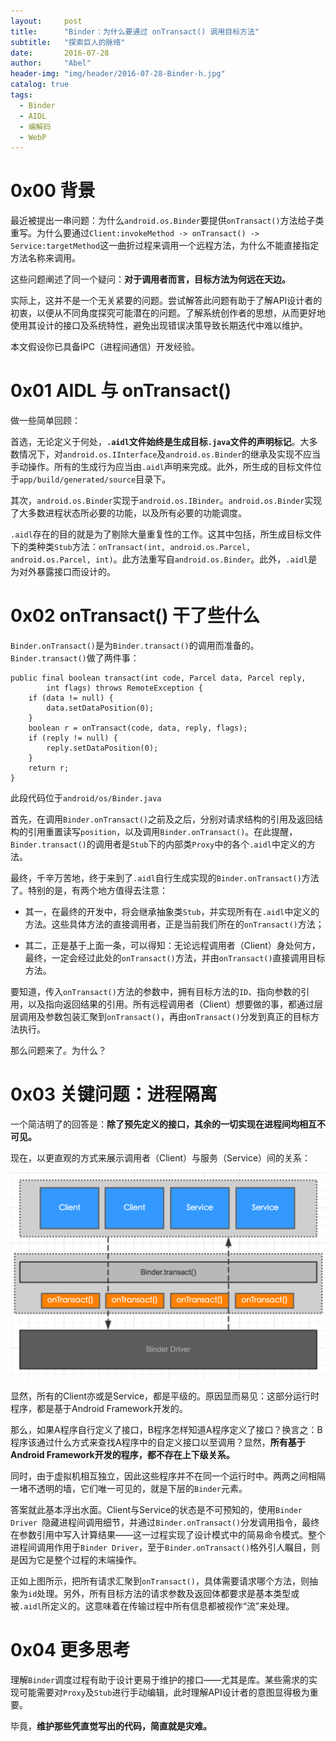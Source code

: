 ```yaml
---
layout:     post
title:      "Binder：为什么要通过 onTransact() 调用目标方法"
subtitle:   "探索巨人的脉络"
date:       2016-07-28
author:     "Abel"
header-img: "img/header/2016-07-28-Binder-h.jpg"
catalog: true
tags:
  - Binder
  - AIDL
  - 编解码
  - WebP
---
```


# 0x00 背景

最近被提出一串问题：为什么`android.os.Binder`要提供`onTransact()`方法给子类重写。为什么要通过`Client:invokeMethod -> onTransact() -> Service:targetMethod`这一曲折过程来调用一个远程方法，为什么不能直接指定方法名称来调用。

这些问题阐述了同一个疑问：**对于调用者而言，目标方法为何远在天边。**

实际上，这并不是一个无关紧要的问题。尝试解答此问题有助于了解API设计者的初衷，以便从不同角度探究可能潜在的问题。了解系统创作者的思想，从而更好地使用其设计的接口及系统特性，避免出现错误决策导致长期迭代中难以维护。

本文假设你已具备IPC（进程间通信）开发经验。

# 0x01 AIDL 与 onTransact()

做一些简单回顾：

首选，无论定义于何处，**`.aidl`文件始终是生成目标`.java`文件的声明标记**。大多数情况下，对`android.os.IInterface`及`android.os.Binder`的继承及实现不应当手动操作。所有的生成行为应当由`.aidl`声明来完成。此外，所生成的目标文件位于`app/build/generated/source`目录下。

其次，`android.os.Binder`实现于`android.os.IBinder`。`android.os.Binder`实现了大多数进程状态所必要的功能，以及所有必要的功能调度。

`.aidl`存在的目的就是为了剔除大量重复性的工作。这其中包括，所生成目标文件下的类种类`Stub`方法：`onTransact(int, android.os.Parcel, android.os.Parcel, int)`。此方法重写自`android.os.Binder`。此外，`.aidl`是为对外暴露接口而设计的。

# 0x02 onTransact() 干了些什么

`Binder.onTransact()`是为`Binder.transact()`的调用而准备的。`Binder.transact()`做了两件事：

```
public final boolean transact(int code, Parcel data, Parcel reply,
        int flags) throws RemoteException {
    if (data != null) {
        data.setDataPosition(0);
    }
    boolean r = onTransact(code, data, reply, flags);
    if (reply != null) {
        reply.setDataPosition(0);
    }
    return r;
}
```

此段代码位于`android/os/Binder.java`

首先，在调用`Binder.onTransact()`之前及之后，分别对请求结构的引用及返回结构的引用重置读写`position`，以及调用`Binder.onTransact()`。在此提醒，`Binder.transact()`的调用者是`Stub`下的内部类`Proxy`中的各个`.aidl`中定义的方法。

最终，千辛万苦地，终于来到了`.aidl`自行生成实现的`Binder.onTransact()`方法了。特别的是，有两个地方值得去注意：

- 其一，在最终的开发中，将会继承抽象类`Stub`，并实现所有在`.aidl`中定义的方法。这些具体方法的直接调用者，正是当前我们所在的`onTransact()`方法；

- 其二，正是基于上面一条，可以得知：无论远程调用者（Client）身处何方，最终，一定会经过此处的`onTransact()`方法，并由`onTransact()`直接调用目标方法。

要知道，传入`onTransact()`方法的参数中，拥有目标方法的`ID`、指向参数的引用，以及指向返回结果的引用。所有远程调用者（Client）想要做的事，都通过层层调用及参数包装汇聚到`onTransact()`，再由`onTransact()`分发到真正的目标方法执行。

那么问题来了。为什么？

# 0x03 关键问题：进程隔离

一个简洁明了的回答是：**除了预先定义的接口，其余的一切实现在进程间均相互不可见。**

现在，以更直观的方式来展示调用者（Client）与服务（Service）间的关系：

![上下层关系](/img/in_post/2016-07-28-Binder-0.png)

显然，所有的Client亦或是Service，都是平级的。原因显而易见：这部分运行时程序，都是基于Android Framework开发的。

那么，如果A程序自行定义了接口，B程序怎样知道A程序定义了接口？换言之：B程序该通过什么方式来查找A程序中的自定义接口以至调用？显然，**所有基于Android Framework开发的程序，都不存在上下级关系。**

同时，由于虚拟机相互独立，因此这些程序并不在同一个运行时中。两两之间相隔一堵不透明的墙，它们唯一可见的，就是下层的`Binder`元素。

答案就此基本浮出水面。Client与Service的状态是不可预知的，使用`Binder Driver `隐藏进程间调用细节，并通过`Binder.onTransact()`分发调用指令，最终在参数引用中写入计算结果——这一过程实现了设计模式中的简易命令模式。整个进程间调用作用于`Binder Driver`，至于`Binder.onTransact()`格外引人瞩目，则是因为它是整个过程的末端操作。

正如上图所示，把所有请求汇聚到`onTransact()`，具体需要请求哪个方法，则抽象为`id`处理。另外，所有目标方法的请求参数及返回体都要求是基本类型或被`.aidl`所定义的。这意味着在传输过程中所有信息都被视作“流”来处理。

# 0x04 更多思考

理解`Binder`调度过程有助于设计更易于维护的接口——尤其是库。某些需求的实现可能需要对`Proxy`及`Stub`进行手动编辑，此时理解API设计者的意图显得极为重要。

毕竟，**维护那些凭直觉写出的代码，简直就是灾难。**